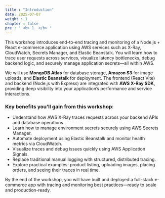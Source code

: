 ```yaml
---
title : "Introduction"
date: 2025-07-07
weight : 1
chapter : false
pre : " <b> 1. </b> "
---
```


This workshop introduces end-to-end tracing and monitoring of a Node.js + React e-commerce application using AWS services such as X-Ray, CloudWatch, Secrets Manager, and Elastic Beanstalk. You will learn how to trace user requests across services, visualize latency bottlenecks, debug backend logic, and securely manage application secrets—all within AWS.

We will use **MongoDB Atlas** for database storage, **Amazon S3** for image uploads, and **Elastic Beanstalk** for deployment. The frontend (React Vite) and backend (Node.js with Express) are integrated with **AWS X-Ray SDK**, providing deep visibility into your application’s performance and service interactions.

### Key benefits you'll gain from this workshop:
- Understand how AWS X-Ray traces requests across your backend APIs and database operations.
- Learn how to manage environment secrets securely using AWS Secrets Manager.
- Automate deployment using Elastic Beanstalk and monitor health metrics via CloudWatch.
- Visualize traces and debug issues quickly using AWS Application Signals.
- Replace traditional manual logging with structured, distributed tracing.
- Explore practical examples: product listing, uploading images, placing orders, and seeing their traces in real time.

By the end of the workshop, you will have built and deployed a full-stack e-commerce app with tracing and monitoring best practices—ready to scale and production-ready.

